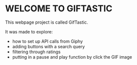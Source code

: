 #  WELCOME TO GIFTASTIC

This webpage project is called GifTastic.

It was made to explore:
* how to set up API calls from Giphy
* adding buttons with a search query
* filtering through ratings 
* putting in a pause and play function by click the GIF image

